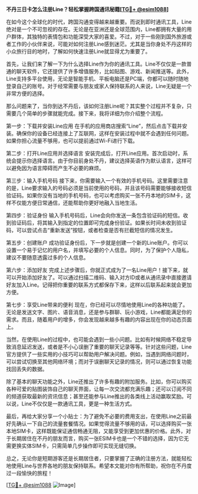 **不丹三日卡怎么注册Line？轻松掌握跨国通讯秘籍[[TG💪+ @esim1088](https://t.me/s/esim1088)]**

在如今这个全球化的时代，跨国沟通变得越来越重要。而说到即时通讯工具，Line绝对是一个不可忽视的存在。无论是在亚洲还是全球范围内，Line都拥有大量的用户群体，其独特的表情包和功能深受大家的喜爱。不过，对于一些刚到国外旅游或者工作的小伙伴来说，可能对如何注册Line感到迷茫。尤其是当你身处不丹这样的小众旅行目的地时，了解如何快速注册Line就显得尤为重要了。

首先，让我们来了解一下为什么选择Line作为你的通讯工具。Line不仅仅是一款普通的聊天软件，它还提供了许多增值服务，比如贴图、游戏、新闻推送等。此外，Line支持多平台使用，无论是智能手机、平板电脑还是PC端，你都可以随时随地登录自己的账号。对于经常需要与朋友或家人保持联系的人来说，Line无疑是一个非常方便的选择。

那么问题来了，当你到达不丹后，该如何注册Line呢？其实整个过程并不复杂，只需要几个简单的步骤就能完成。接下来，我将详细为你介绍整个流程。

第一步：下载并安装Line应用
在手机的应用商店搜索“Line”，然后点击下载并安装。确保你的设备已经连接上了互联网，这样在安装过程中就不会遇到任何问题。如果你担心流量不够用，也可以提前通过Wi-Fi进行下载。

第二步：打开Line应用并选择语言
安装完成后，打开Line应用。首次启动时，系统会提示你选择语言。由于你目前身处不丹，建议选择英语作为默认语言，这样可以避免因为语言障碍而产生不必要的麻烦。

第三步：输入手机号码
接下来，你需要输入一个有效的手机号码。这里需要注意的是，Line要求输入的号码必须是当前使用的号码，并且该号码需要能够接收短信验证码。如果你没有当地的手机号码，也可以考虑购买一张不丹本地的SIM卡，这样不仅能方便日常通信，还能帮助你更好地融入当地生活。

第四步：验证身份
输入手机号码后，Line会向你发送一条包含验证码的短信。收到验证码后，将其输入到指定的位置即可完成身份验证。如果长时间未收到验证码，可以尝试点击“重新发送”按钮，或者检查是否有拦截短信的情况发生。

第五步：创建账户
成功验证身份后，下一步就是创建一个新的Line账户。你可以设置一个易于记忆的用户名，并填写必要的个人信息。同时，为了保护个人隐私，建议不要随意透露过多的个人信息。

第六步：添加好友
完成上述步骤后，你就正式成为了一名Line用户！接下来，就可以开始添加好友了。可以通过扫描二维码、输入对方ID或者从通讯录中直接邀请好友加入Line。记得把你重要的联系方式都保存下来，这样以后联系起来就会更加方便。

第七步：享受Line带来的便利
现在，你已经可以尽情地使用Line的各种功能了。无论是发送文字、图片、语音消息，还是参与群聊、玩小游戏，Line都能满足你的需求。而且，随着用户的增多，你会发现越来越多有趣的内容出现在你的动态页面上。

当然，在使用Line的过程中，也可能会遇到一些小问题。比如有时候网络不稳定导致消息延迟发送，或者是不小心误删了重要的聊天记录等等。针对这些问题，Line官方提供了一些实用的小技巧可以帮助用户解决问题。例如，当遇到网络问题时，可以尝试切换至其他网络环境；而对于误删聊天记录的情况，则可以通过恢复功能找回丢失的数据。

除了基本的聊天功能之外，Line还推出了许多有趣的附加服务。比如，你可以购买各种可爱的贴图装饰自己的聊天界面，让每一次交流都充满乐趣；还可以订阅不同的频道获取最新的资讯信息；甚至还能参与Line推出的各类线上活动赢取奖励。可以说，Line不仅仅是一款通讯工具，更是一种生活方式。

最后，再给大家分享一个小贴士：为了避免不必要的费用支出，在使用Line之前最好先确认一下自己的流量套餐情况。如果觉得流量不够用的话，可以选择购买一张本地SIM卡，这样既能保证通信畅通无阻，又能享受到更加优惠的价格。此外，对于长期居住在不丹的朋友而言，购买一张ESIM卡也是一个不错的选择，因为它无需更换实体SIM卡，只需简单几步操作即可实现无缝切换。

总之，无论你是短期游客还是长期居住者，只要掌握了正确的注册方法，就能轻松地使用Line与世界各地的朋友保持联系。希望本文能对你有所帮助，祝你在不丹度过一段愉快的旅程！

[[TG💪+ @esim1088](https://t.me/s/esim1088) ![Image](https://i.postimg.cc/4NQfJmqS/Snipaste-2025-05-13-00-14-12.png)]